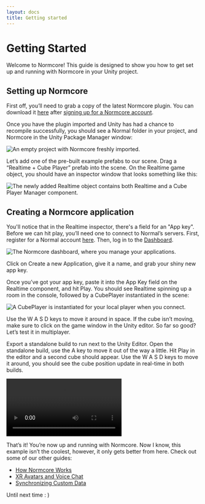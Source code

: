 ```yaml
---
layout: docs
title: Getting started
---
```

# Getting Started
Welcome to Normcore! This guide is designed to show you how to get set up and running with Normcore in your Unity project.

## Setting up Normcore

First off, you’ll need to grab a copy of the latest Normcore plugin. You can download it [here](https://normcore.io/download) after [signing up for a Normcore account](https://normcore.io/dashboard/signup).



Once you have the plugin imported and Unity has had a chance to recompile successfully, you should see a Normal folder in your project, and Normcore in the Unity Package Manager window:

![](./getting-started/package-manager.png "An empty project with Normcore freshly imported.")

Let’s add one of the pre-built example prefabs to our scene. Drag a “Realtime + Cube Player” prefab into the scene. On the Realtime game object, you should have an inspector window that looks something like this:

![](./getting-started/realtime-inspector.png "The newly added Realtime object contains both Realtime and a Cube Player Manager component.")

## Creating a Normcore application

You'll notice that in the Realtime inspector, there's a field for an "App key". Before we can hit play, you’ll need one to connect to Normal’s servers. First, register for a Normal account [here](/dashboard/signup). Then, log in to the [Dashboard](/dashboard).

![](./getting-started/normcore-dashboard.png "The Normcore dashboard, where you manage your applications.")

Click on Create a new Application, give it a name, and grab your shiny new app key.

Once you’ve got your app key, paste it into the App Key field on the Realtime component, and hit Play. You should see Realtime spinning up a room in the console, followed by a CubePlayer instantiated in the scene:

![](./getting-started/cube-player.png "A CubePlayer is instantiated for your local player when you connect.")

Use the W A S D keys to move it around in space. If the cube isn’t moving, make sure to click on the game window in the Unity editor. So far so good? Let’s test it in multiplayer.

Export a standalone build to run next to the Unity Editor. Open the standalone build, use the A key to move it out of the way a little. Hit Play in the editor and a second cube should appear. Use the W A S D keys to move it around, you should see the cube position update in real-time in both builds.

![](./getting-started/cube-player-demo.mp4 "Both CubePlayers are synced automatically to the other client.")

That’s it! You’re now up and running with Normcore. Now I know, this example isn’t the coolest, however, it only gets better from here. Check out some of our other guides:

- [How Normcore Works](core-concepts/how-normcore-works.md)
- [XR Avatars and Voice Chat](xr-guides/xr-avatars-and-voice-chat.md)
- [Synchronizing Custom Data](core-concepts/synchronizing-custom-data.md)

Until next time  : )